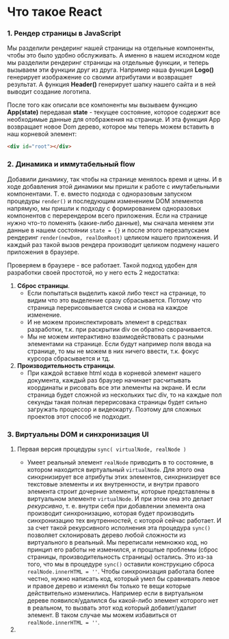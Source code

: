 # Что такое React

### 1. Рендер страницы в JavaScript

Мы разделили рендеринг нашей страницы на отдельные компоненты, чтобы это было удобно обслуживать. А именно в нашем исходном коде мы разделили рендеринг страницы на отдельные функции, и теперь вызываем эти функции друг из друга. Например наша функция **Logo()** генерирует изображение со своими атрибутами и возвращает результат. А функция **Header()** генерирует шапку нашего сайта и в ней выводит создание логотипа.

После того как описали все компоненты мы вызываем функцию **App(state)** передавая **state** - текущее состояние, которое содержит все необходимые данные для отображения на странице. И эта функция App возвращает новое Dom дерево, которое мы теперь можем вставить в наш корневой элемент: 

```html
<div id="root"></div>
```

### 2. Динамика и иммутабельный flow

Добавили динамику, так чтобы на странице менялось время и цены. И в ходе добавления этой динамики мы пришли к работе с имутабельными компонентами. Т. е. вместо подхода с одноразовым запуском процедуры `render()` и последующим изменением DOM элементов напрямую, мы пришли к подходу с формированием одноразовых компонентов с перерендером всего приложения. Если на странице нужно что-то поменять (какие-либо данные), мы сначала меняем эти данные в нашем состоянии `state = {}` и после этого перезапускаем рендеринг `render(newDom, realDomRoot)` целиком нашего приложения. И каждый раз такой вызов рендера производит целиком подмену нашего приложения в браузере.

Проверяем в браузере - все работает. Такой подход удобен для разработки своей простотой, но у него есть 2 недостатка:
1.  **Сброс страницы**. 
     * Если попытаться выделить какой либо текст на странице, то видим что это выделение сразу сбрасывается. Потому что страница перерисовывается снова и снова на каждое изменение. 
    * И не можем проинспектировать элемент в средствах разработки, т.к. при раскрытии div он обратно сворачивается. 
    * Мы не можем интерактивно взаимодействовать с разными элементами на странице. Если будут например поля ввода на странице, то мы не можем в них ничего ввести, т.к. фокус курсора сбрасывается и тд.
2. **Производительность страницы**. 
    * При каждой вставке html кода в корневой элемент нашего документа, каждый раз браузер начинает расчитывать координаты и рисовать все эти элементы на экране. И если страница будет сложной из нескольких тыс div, то на каждые пол секунды такая полная перерисовака страницы будет сильно загружать процессор и видеокарту. Поэтому для сложных проектов этот способ не подходит.
    
### 3. Виртуальны DOM и синхронизация UI

1. Первая версия процедуры `sync( virtualNode, realNode )`

    * Умеет реальный элемент `realNode` приводить в то состояние, в котором находится виртуальный `virtualNode`. Для этого она синхрнизирует все атрибуты этих элементов, синхрнизирует все текстовые элементы и их внутренности, и внутри правого элемента строит дочерние элементы, которые представлены в виртуальном элементе `virtualNode`. И при этом она это делает _рекурсивно_, т. е. внутри себя при добавлении элемента она производит синхронизацию, которая будет производить синхронизацию тех внутренностей, с которой сейчас работает. И за счет такой рекурсивного исполнения эта процедура `sync()` позволяет склонировать дерево любой сложности из виртуального в реальный. Мы переписали немножко код, но принцип его работы не изменился, и прошлые проблемы (сброс страницы, производительность страницы) остались. Это из-за того, что мы в процедуре `sync()` оставили конструкцию сброса `realNode.innerHTML = ''`. Чтобы синхронизация работала более честно, нужно написать код, который умел бы сравнивать левое и правое дерево и изменял бы только те вещи которые действительно изменились. Например если в виртуальном дереве появился/удалился бы какой-либо элемент которого нет в реальном, то вызвать этот код который добавит/удалит элемент. В таком случае мы можем избавиться от `realNode.innerHTML = ''`.
    
2.
    
